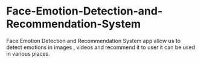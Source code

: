 # Face-Emotion-Detection-and-Recommendation-System
Face Emotion Detection and Recommendation System app allow us to detect emotions in images , videos and recommend it to user it can  be used in various places.
